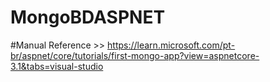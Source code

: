 # MongoBDASPNET

#Manual Reference >> https://learn.microsoft.com/pt-br/aspnet/core/tutorials/first-mongo-app?view=aspnetcore-3.1&tabs=visual-studio
